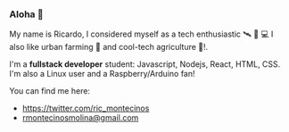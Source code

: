### Aloha 👋

My name is Ricardo, I considered myself as a tech enthusiastic 🛰️ 📡 💻 I also like urban farming 🌾 and cool-tech agriculture 🚜!. 

I'm a **fullstack developer** student: Javascript, Nodejs, React, HTML, CSS. I'm also a Linux user and a Raspberry/Arduino fan! 

You can find me here:
- https://twitter.com/ric_montecinos
- rmontecinosmolina@gmail.com
